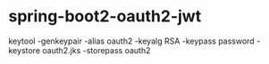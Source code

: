 # spring-boot2-oauth2-jwt

keytool -genkeypair -alias oauth2 -keyalg RSA -keypass password -keystore oauth2.jks -storepass oauth2
